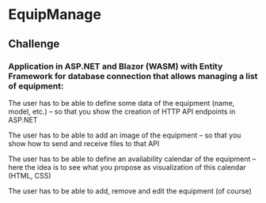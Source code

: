# EquipManage

## Challenge 
### Application in ASP.NET and Blazor (WASM) with Entity Framework for database connection that allows managing a list of equipment:

The user has to be able to define some data of the equipment (name, model, etc.) – so that you show the creation of HTTP API endpoints in ASP.NET

The user has to be able to add an image of the equipment – so that you show how to send and receive files to that API

The user has to be able to define an availability calendar of the equipment – here the idea is to see what you propose as visualization of this calendar (HTML, CSS)

The user has to be able to add, remove and edit the equipment (of course)
